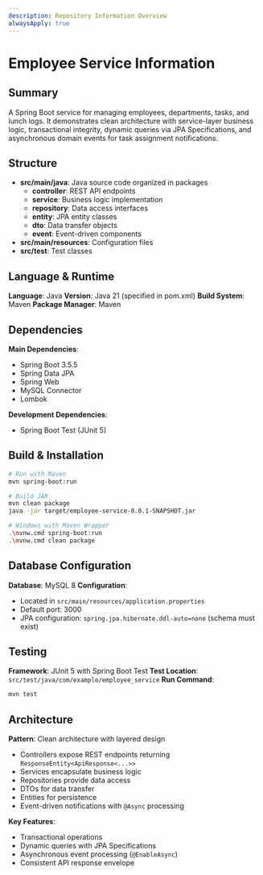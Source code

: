 ```yaml
---
description: Repository Information Overview
alwaysApply: true
---
```


# Employee Service Information

## Summary

A Spring Boot service for managing employees, departments, tasks, and lunch logs. It demonstrates clean architecture with service-layer business logic, transactional integrity, dynamic queries via JPA Specifications, and asynchronous domain events for task assignment notifications.

## Structure

- **src/main/java**: Java source code organized in packages
  - **controller**: REST API endpoints
  - **service**: Business logic implementation
  - **repository**: Data access interfaces
  - **entity**: JPA entity classes
  - **dto**: Data transfer objects
  - **event**: Event-driven components
- **src/main/resources**: Configuration files
- **src/test**: Test classes

## Language & Runtime

**Language**: Java
**Version**: Java 21 (specified in pom.xml)
**Build System**: Maven
**Package Manager**: Maven

## Dependencies

**Main Dependencies**:

- Spring Boot 3.5.5
- Spring Data JPA
- Spring Web
- MySQL Connector
- Lombok

**Development Dependencies**:

- Spring Boot Test (JUnit 5)

## Build & Installation

```bash
# Run with Maven
mvn spring-boot:run

# Build JAR
mvn clean package
java -jar target/employee-service-0.0.1-SNAPSHOT.jar

# Windows with Maven Wrapper
.\mvnw.cmd spring-boot:run
.\mvnw.cmd clean package
```

## Database Configuration

**Database**: MySQL 8
**Configuration**:

- Located in `src/main/resources/application.properties`
- Default port: 3000
- JPA configuration: `spring.jpa.hibernate.ddl-auto=none` (schema must exist)

## Testing

**Framework**: JUnit 5 with Spring Boot Test
**Test Location**: `src/test/java/com/example/employee_service`
**Run Command**:

```bash
mvn test
```

## Architecture

**Pattern**: Clean architecture with layered design

- Controllers expose REST endpoints returning `ResponseEntity<ApiResponse<...>>`
- Services encapsulate business logic
- Repositories provide data access
- DTOs for data transfer
- Entities for persistence
- Event-driven notifications with `@Async` processing

**Key Features**:

- Transactional operations
- Dynamic queries with JPA Specifications
- Asynchronous event processing (`@EnableAsync`)
- Consistent API response envelope
